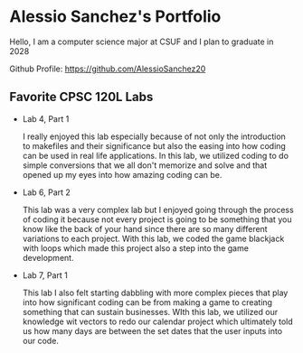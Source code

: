 # Alessio Sanchez's Portfolio

Hello, I am a computer science major at CSUF and I plan to graduate in 2028

Github Profile: https://github.com/AlessioSanchez20

## Favorite CPSC 120L Labs

* Lab 4, Part 1

    I really enjoyed this lab especially because of not only the introduction to makefiles and their significance but also the easing into how coding can be used in real life applications. In this lab, we utilized coding to do simple conversions that we all don't memorize and solve and that opened up my eyes into how amazing coding can be.

* Lab 6, Part 2

    This lab was a very complex lab but I enjoyed going through the process of coding it because not every project is going to be something that you know like the back of your hand since there are so many different variations to each project. With this lab, we coded the game blackjack with loops which made this project also a step into the game development.

* Lab 7, Part 1

    This lab I also felt starting dabbling with more complex pieces that play into how significant coding can be from making a game to creating something that can sustain businesses. WIth this lab, we utilized our knowledge wit vectors to redo our calendar project which ultimately told us how many days are between the set dates that the user inputs into our code.